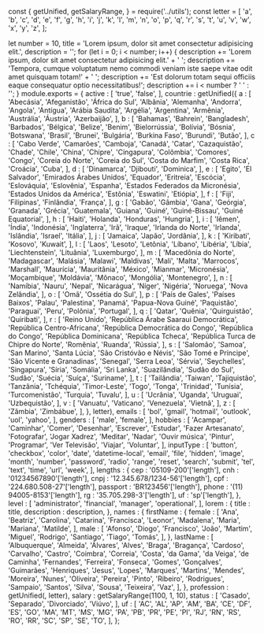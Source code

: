 const {
    getUnified,
    getSalaryRange,
} = require('../utils');
const letter = [
    'a', 'b', 'c', 'd', 'e',
    'f', 'g', 'h', 'i', 'j',
    'k', 'l', 'm', 'n', 'o',
    'p', 'q', 'r', 's', 't',
    'u', 'v', 'w', 'x', 'y',
    'z',
];

let number = 10, title = 'Lorem ipsum, dolor sit amet consectetur adipisicing elit.', description = '';
for (let i = 0; i < number; i++) {
    description += 'Lorem ipsum, dolor sit amet consectetur adipisicing elit.' + ' ';
    description += 'Tempora, cumque voluptatum nemo commodi veniam iste saepe vitae odit amet quisquam totam!' + ' ';
    description += 'Est dolorum totam sequi officiis eaque consequatur optio necessitatibus!';
    description += i < number ? ' ' : '';
}
module.exports = {
    active : [
        'true',
        'false',
    ],
    countrie : getUnified({
        a : [
            'Abecásia',
            'Afeganistão',
            'África do Sul',
            'Albânia',
            'Alemanha',
            'Andorra',
            'Angola',
            'Antígua',
            'Arábia Saudita',
            'Argélia',
            'Argentina',
            'Armênia',
            'Austrália',
            'Áustria',
            'Azerbaijão',
        ],
        b : [
            'Bahamas',
            'Bahrein',
            'Bangladesh',
            'Barbados',
            'Bélgica',
            'Belize',
            'Benim',
            'Bielorrússia',
            'Bolívia',
            'Bósnia',
            'Botswana',
            'Brasil',
            'Brunei',
            'Bulgária',
            'Burkina Faso',
            'Burundi',
            'Butão',
        ],
        c : [
            'Cabo Verde',
            'Camarões',
            'Camboja',
            'Canadá',
            'Catar',
            'Cazaquistão',
            'Chade',
            'Chile',
            'China',
            'Chipre',
            'Cingapura',
            'Colômbia',
            'Comores',
            'Congo',
            'Coreia do Norte',
            'Coreia do Sul',
            'Costa do Marfim',
            'Costa Rica',
            'Croácia',
            'Cuba',
        ],
        d : [
            'Dinamarca',
            'Djibouti',
            'Dominica',
        ],
        e : [
            'Egito',
            'El Salvador',
            'Emirados Árabes Unidos',
            'Equador',
            'Eritreia',
            'Escócia',
            'Eslováquia',
            'Eslovênia',
            'Espanha',
            'Estados Federados da Micronésia',
            'Estados Unidos da América',
            'Estônia',
            'Eswatini',
            'Etiópia',
        ],
        f : [
            'Fiji',
            'Filipinas',
            'Finlândia',
            'França',
        ],
        g : [
            'Gabão',
            'Gâmbia',
            'Gana',
            'Geórgia',
            'Granada',
            'Grécia',
            'Guatemala',
            'Guiana',
            'Guiné',
            'Guiné-Bissau',
            'Guiné Equatorial',
        ],
        h : [
            'Haiti',
            'Holanda',
            'Honduras',
            'Hungria',
        ],
        i : [
            'Iêmen',
            'Índia',
            'Indonésia',
            'Inglaterra',
            'Irã',
            'Iraque',
            'Irlanda do Norte',
            'Irlanda',
            'Islândia',
            'Israel',
            'Itália',
        ],
        j : [
            'Jamaica',
            'Japão',
            'Jordânia',
        ],
        k : [
            'Kiribati',
            'Kosovo',
            'Kuwait',
        ],
        l : [
            'Laos',
            'Lesoto',
            'Letônia',
            'Líbano',
            'Libéria',
            'Líbia',
            'Liechtenstein',
            'Lituânia',
            'Luxemburgo',
        ],
        m : [
            'Macedônia do Norte',
            'Madagascar',
            'Malásia',
            'Malawi',
            'Maldivas',
            'Mali',
            'Malta',
            'Marrocos',
            'Marshall',
            'Maurícia',
            'Mauritânia',
            'México',
            'Mianmar',
            'Micronésia',
            'Moçambique',
            'Moldávia',
            'Mônaco',
            'Mongólia',
            'Montenegro',
        ],
        n : [
            'Namíbia',
            'Nauru',
            'Nepal',
            'Nicarágua',
            'Níger',
            'Nigéria',
            'Noruega',
            'Nova Zelândia',
        ],
        o : [
            'Omã',
            'Ossétia do Sul',
        ],
        p : [
            'País de Gales',
            'Países Baixos',
            'Palau',
            'Palestina',
            'Panamá',
            'Papua-Nova Guiné',
            'Paquistão',
            'Paraguai',
            'Peru',
            'Polônia',
            'Portugal',
        ],
        q : [
            'Qatar',
            'Quênia',
            'Quirguistão',
            'Quiribati',
        ],
        r : [
            'Reino Unido',
            'República Árabe Saaraui Democrática',
            'República Centro-Africana',
            'República Democrática do Congo',
            'República do Congo',
            'República Dominicana',
            'República Tcheca',
            'República Turca de Chipre do Norte',
            'Romênia',
            'Ruanda',
            'Rússia',
        ],
        s : [
            'Salomão',
            'Samoa',
            'San Marino',
            'Santa Lúcia',
            'São Cristóvão e Névis',
            'São Tomé e Príncipe',
            'São Vicente e Granadinas',
            'Senegal',
            'Serra Leoa',
            'Sérvia',
            'Seychelles',
            'Singapura',
            'Síria',
            'Somália',
            'Sri Lanka',
            'Suazilândia',
            'Sudão do Sul',
            'Sudão',
            'Suécia',
            'Suíça',
            'Suriname',
        ],
        t : [
            'Tailândia',
            'Taiwan',
            'Tajiquistão',
            'Tanzânia',
            'Tchéquia',
            'Timor-Leste',
            'Togo',
            'Tonga',
            'Trinidad',
            'Tunísia',
            'Turcomenistão',
            'Turquia',
            'Tuvalu',
        ],
        u : [
            'Ucrânia',
            'Uganda',
            'Uruguai',
            'Uzbequistão',
        ],
        v : [
            'Vanuatu',
            'Vaticano',
            'Venezuela',
            'Vietnã',
        ],
        z : [
            'Zâmbia',
            'Zimbábue',
        ],
    }, letter),
    emails : [
        'bol',
        'gmail',
        'hotmail',
        'outlook',
        'uol',
        'yahoo',
    ],
    genders : [
        'male',
        'female',
    ],
    hobbies : [
        'Acampar',
        'Caminhar',
        'Comer',
        'Desenhar',
        'Escrever',
        'Estudar',
        'Fazer Artesanato',
        'Fotografar',
        'Jogar Xadrez',
        'Meditar',
        'Nadar',
        'Ouvir música',
        'Pintur',
        'Programar',
        'Ver Televisão',
        'Viajar',
        'Voluntar',
    ],
    inputType : [
        'button',
        'checkbox',
        'color',
        'date',
        'datetime-local',
        'email',
        'file',
        'hidden',
        'image',
        'month',
        'number',
        'password',
        'radio',
        'range',
        'reset',
        'search',
        'submit',
        'tel',
        'text',
        'time',
        'url',
        'week',
    ],
    lengths : {
        cep : '05109-200'['length'],
        cnh : '01234567890'['length'],
        cnpj : '12.345.678/1234-56'['length'],
        cpf : '224.680.508-27'['length'],
        passport : 'BR123456'['length'],
        phone : '(11) 94005-8153'['length'],
        rg : '35.705.298-3'['length'],
        uf : 'sp'['length'],
    },
    level : [
        'administrator',
        'financial',
        'manager',
        'operational',
    ],
    lorem : {
        title : title,
        description : description,
    },
    names : {
        firstName : {
            female : [
                'Ana',
                'Beatriz',
                'Carolina',
                'Catarina',
                'Francisca',
                'Leonor',
                'Madalena',
                'Maria',
                'Mariana',
                'Matilde',
            ],
            male : [
                'Afonso',
                'Diogo',
                'Francisco',
                'João',
                'Martim',
                'Miguel',
                'Rodrigo',
                'Santiago',
                'Tiago',
                'Tomás',
            ],
        },
        lastName : [
            'Albuquerque',
            'Almeida',
            'Álvares',
            'Alves',
            'Braga',
            'Bragança',
            'Cardoso',
            'Carvalho',
            'Castro',
            'Coimbra',
            'Correia',
            'Costa',
            'da Gama',
            'da Veiga',
            'de Caminha',
            'Fernandes',
            'Ferreira',
            'Fonseca',
            'Gomes',
            'Gonçalves',
            'Guimarães',
            'Henriques',
            'Jesus',
            'Lopes',
            'Marques',
            'Martins',
            'Mendes',
            'Moreira',
            'Nunes',
            'Oliveira',
            'Pereira',
            'Pinto',
            'Ribeiro',
            'Rodrigues',
            'Sampaio',
            'Santos',
            'Silva',
            'Sousa',
            'Teixeira',
            'Vaz',
        ],
    },
    profession : getUnified(, letter),
    salary : getSalaryRange(1100, 1, 10),
    status : [
        'Casado',
        'Separado',
        'Divorciado',
        'Viúvo',
    ],
    uf : [
        'AC',
        'AL',
        'AP',
        'AM',
        'BA',
        'CE',
        'DF',
        'ES',
        'GO',
        'MA',
        'MT',
        'MS',
        'MG',
        'PA',
        'PB',
        'PR',
        'PE',
        'PI',
        'RJ',
        'RN',
        'RS',
        'RO',
        'RR',
        'SC',
        'SP',
        'SE',
        'TO',
    ],
};